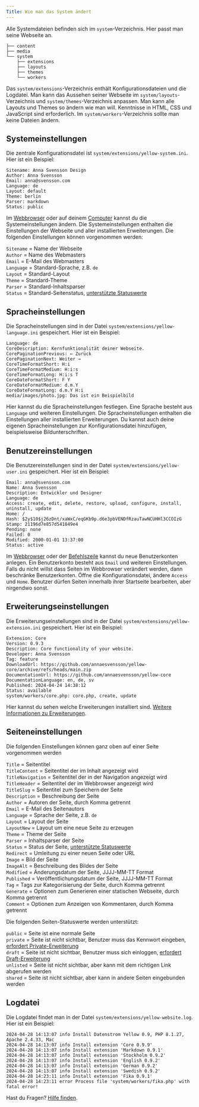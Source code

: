 ```yaml
---
Title: Wie man das System ändert
---
```

Alle Systemdateien befinden sich im `system`-Verzeichnis. Hier passt man seine Webseite an.

``` box-drawing {aria-hidden=true}
├── content
├── media
└── system
    ├── extensions
    ├── layouts
    ├── themes
    └── workers
```

Das `system/extensions`-Verzeichnis enthält Konfigurationsdateien und die Logdatei. Man kann das Aussehen seiner Webseite im `system/layouts`-Verzeichnis und `system/themes`-Verzeichnis anpassen. Man kann alle Layouts und Themes so ändern wie man will. Kenntnisse in HTML, CSS und JavaScript sind erforderlich. Im `system/workers`-Verzeichnis sollte man keine Dateien ändern.

## Systemeinstellungen

Die zentrale Konfigurationsdatei ist `system/extensions/yellow-system.ini`. Hier ist ein Beispiel:

    Sitename: Anna Svensson Design
    Author: Anna Svensson
    Email: anna@svensson.com
    Language: de
    Layout: default
    Theme: berlin
    Parser: markdown
    Status: public

Im [Webbrowser](https://github.com/annaesvensson/yellow-edit/tree/main/README-de.md) oder auf deinem [Computer](https://github.com/annaesvensson/yellow-core/tree/main/README-de.md) kannst du die Systemeinstellungen ändern. Die Systemeinstellungen enthalten die Einstellungen der Webseite und aller installierten Erweiterungen. Die folgenden Einstellungen können vorgenommen werden:

`Sitename` = Name der Webseite  
`Author` = Name des Webmasters  
`Email` = E-Mail des Webmasters  
`Language` = Standard-Sprache, z.B. `de`  
`Layout` = Standard-Layout  
`Theme` = Standard-Theme  
`Parser` = Standard-Inhaltsparser  
`Status` = Standard-Seitenstatus, [unterstützte Statuswerte](#einstellungen-status)  

## Spracheinstellungen

Die Spracheinstellungen sind in der Datei `system/extensions/yellow-language.ini` gespeichert. Hier ist ein Beispiel:

    Language: de
    CoreDescription: Kernfunktionalität deiner Webseite.
    CorePaginationPrevious: ← Zurück
    CorePaginationNext: Weiter →
    CoreTimeFormatShort: H:i
    CoreTimeFormatMedium: H:i:s
    CoreTimeFormatLong: H:i:s T
    CoreDateFormatShort: F Y
    CoreDateFormatMedium: d.m.Y
    CoreDateFormatLong: d.m.Y H:i
    media/images/photo.jpg: Das ist ein Beispielbild

Hier kannst du die Spracheinstellungen festlegen. Eine Sprache besteht aus `Language` und weiteren Einstellungen. Die Spracheinstellungen enthalten die Einstellungen aller installierten Erweiterungen. Du kannst auch deine eigenen Spracheinstellungen zur Konfigurationsdatei hinzufügen, beispielsweise Bildunterschriften.

## Benutzereinstellungen

Die Benutzereinstellungen sind in der Datei `system/extensions/yellow-user.ini` gespeichert. Hier ist ein Beispiel:

    Email: anna@svensson.com
    Name: Anna Svensson
    Description: Entwickler und Designer
    Language: de
    Access: create, edit, delete, restore, upload, configure, install, uninstall, update
    Home: /
    Hash: $2y$10$j26zDnt/xaWxC/eqGKb9p.d6e3pbVENDfRzauTawNCUHHl3CCOIzG
    Stamp: 21196d7e857d541849e4
    Pending: none
    Failed: 0
    Modified: 2000-01-01 13:37:00
    Status: active

Im [Webbrowser](https://github.com/annaesvensson/yellow-edit/tree/main/README-de.md) oder der [Befehlszeile](https://github.com/annaesvensson/yellow-core/tree/main/README-de.md) kannst du neue Benutzerkonten anlegen. Ein Benutzerkonto besteht aus `Email` und weiteren Einstellungen. Falls du nicht willst dass Seiten im Webbrowser verändert werden, dann beschränke Benutzerkonten. Öffne die Konfigurationsdatei, ändere `Access` und `Home`. Benutzer dürfen Seiten innerhalb ihrer Startseite bearbeiten, aber nirgendwo sonst.

## Erweiterungseinstellungen

Die Erweiterungseinstellungen sind in der Datei `system/extensions/yellow-extension.ini` gespeichert. Hier ist ein Beispiel:

    Extension: Core
    Version: 0.9.3
    Description: Core functionality of your website.
    Developer: Anna Svensson
    Tag: feature
    DownloadUrl: https://github.com/annaesvensson/yellow-core/archive/refs/heads/main.zip
    DocumentationUrl: https://github.com/annaesvensson/yellow-core
    DocumentationLanguage: en, de, sv
    Published: 2024-04-24 14:38:12
    Status: available
    system/workers/core.php: core.php, create, update

Hier kannst du sehen welche Erweiterungen installiert sind. [Weitere Informationen zu Erweiterungen](https://github.com/annaesvensson/yellow-update/tree/main/README-de.md).

## Seiteneinstellungen

Die folgenden Einstellungen können ganz oben auf einer Seite vorgenommen werden

`Title` = Seitentitel  
`TitleContent` = Seitentitel der im Inhalt angezeigt wird  
`TitleNavigation` = Seitentitel der in der Navigation angezeigt wird  
`TitleHeader` = Seitentitel der im Webbrowser angezeigt wird  
`TitleSlug` = Seitentitel zum Speichern der Seite  
`Description` = Beschreibung der Seite  
`Author` = Autoren der Seite, durch Komma getrennt  
`Email` = E-Mail des Seitenautors  
`Language` = Sprache der Seite, z.B. `de`  
`Layout` = Layout der Seite  
`LayoutNew` = Layout um eine neue Seite zu erzeugen  
`Theme` = Theme der Seite  
`Parser` = Inhaltsparser der Seite  
`Status` = Status der Seite, [unterstützte Statuswerte](#einstellungen-status)  
`Redirect` = Umleitung zu einer neuen Seite oder URL  
`Image` = Bild der Seite  
`ImageAlt` = Beschreibung des Bildes der Seite  
`Modified` = Änderungsdatum der Seite, JJJJ-MM-TT Format  
`Published` = Veröffentlichungsdatum der Seite, JJJJ-MM-TT Format  
`Tag` = Tags zur Kategorisierung der Seite, durch Komma getrennt  
`Generate` = Optionen zum Generieren einer statischen Webseite, durch Komma getrennt  
`Comment` = Optionen zum Anzeigen von Kommentaren, durch Komma getrennt  

<a id="einstellungen-status"></a>Die folgenden Seiten-Statuswerte werden unterstützt:

`public` = Seite ist eine normale Seite  
`private` = Seite ist nicht sichtbar, Benutzer muss das Kennwort eingeben, [erfordert Private-Erweiterung](https://github.com/schulle4u/yellow-private/tree/main/README-de.md)  
`draft` = Seite ist nicht sichtbar, Benutzer muss sich einloggen, [erfordert Draft-Erweiterung](https://github.com/annaesvensson/yellow-draft/tree/main/README-de.md)  
`unlisted` = Seite ist nicht sichtbar, aber kann mit dem richtigen Link abgerufen werden  
`shared` = Seite ist nicht sichtbar, aber kann in andere Seiten eingebunden werden  

## Logdatei

Die Logdatei findet man in der Datei `system/extensions/yellow-website.log`. Hier ist ein Beispiel:

```
2024-04-28 14:13:07 info Install Datenstrom Yellow 0.9, PHP 8.1.27, Apache 2.4.33, Mac
2024-04-28 14:13:07 info Install extension 'Core 0.9.9'
2024-04-28 14:13:07 info Install extension 'Markdown 0.9.1'
2024-04-28 14:13:07 info Install extension 'Stockholm 0.9.2'
2024-04-28 14:13:07 info Install extension 'English 0.9.2'
2024-04-28 14:13:07 info Install extension 'German 0.9.2'
2024-04-28 14:13:07 info Install extension 'Swedish 0.9.2'
2024-04-28 14:23:11 info Install extension 'Fika 0.9.1'
2024-04-28 14:23:11 error Process file 'system/workers/fika.php' with fatal error!
```

Hast du Fragen? [Hilfe finden](.).
